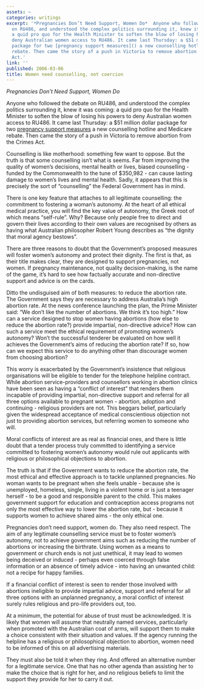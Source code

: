 ```yaml
---
assets: ~
categories: writings
excerpt: '*Pregnancies Don’t Need Support, Women Do*  Anyone who followed the debate
  on RU486, and understood the complex politics surrounding it, knew it was coming:
  a quid pro quo for the Health Minister to soften the blow of losing his powers to
  deny Australian women access to RU486. It came last Thursday: a $51 million dollar
  package for two [pregnancy support measures]() a new counselling hotline and Medicare
  rebate. Then came the story of a push in Victoria to remove abortion from the Crimes
  Act.'
link: ''
published: 2006-03-06
title: Women need counselling, not coercion
---
```

*Pregnancies Don’t Need Support, Women Do*

Anyone who followed the debate on RU486, and understood the
complex politics surrounding it, knew it was coming: a quid pro quo for
the Health Minister to soften the blow of losing his powers to deny
Australian women access to RU486. It came last Thursday: a $51 million
dollar package for two [pregnancy support measures]() a new counselling
hotline and Medicare rebate. Then came the story of a push in Victoria
to remove abortion from the Crimes Act.

Counselling is like motherhood: something few want to oppose. But the
truth is that some counselling isn’t what is seems. Far from improving
the quality of women’s decisions, mental health or lives, biased
counselling - funded by the Commonwealth to the tune of $350,982 - can
cause lasting damage to women’s lives and mental health. Sadly, it
appears that this is precisely the sort of “counselling” the Federal
Government has in mind.

There is one key feature that attaches to all legitimate counselling:
the commitment to fostering a woman’s autonomy. At the heart of all
ethical medical practice, you will find the key value of autonomy, the
Greek root of which means “self-rule”. Why? Because only people free to
direct and govern their lives according to their own values are
recognised by others as having what Australian philosopher Robert Young
describes as “the dignity that moral agency bestows”.

There are three reasons to doubt that the Government’s proposed measures
will foster women’s autonomy and protect their dignity. The first is
that, as their title makes clear, they are designed to support
pregnancies, not women. If pregnancy maintenance, not quality
decision-making, is the name of the game, it’s hard to see how factually
accurate and non-directive support and advice is on the cards.

Ditto the undisguised aim of both measures: to reduce the abortion rate.
The Government says they are necessary to address Australia’s high
abortion rate. At the news conference launching the plan, the Prime
Minister said: “We don’t like the number of abortions. We think it’s too
high.” How can a service designed to stop women having abortions (how
else to reduce the abortion rate?) provide impartial, non-directive
advice? How can such a service meet the ethical requirement of promoting
women’s autonomy? Won’t the successful tenderer be evaluated on how well
it achieves the Government’s aims of reducing the abortion rate? If so,
how can we expect this service to do anything other than discourage
women from choosing abortion?

This worry is exacerbated by the Government’s insistence that religious
organisations will be eligible to tender for the telephone helpline
contract. While abortion service-providers and counsellors working in
abortion clinics have been seen as having a “conflict of interest” that
renders them incapable of providing impartial, non-directive support and
referral for all three options available to pregnant women - abortion,
adoption and continuing - religious providers are not. This beggars
belief, particularly given the widespread acceptance of medical
conscientious objection not just to providing abortion services, but
referring women to someone who will.

Moral conflicts of interest are as real as financial ones, and there is
little doubt that a tender process truly committed to identifying a
service committed to fostering women’s autonomy would rule out
applicants with religious or philosophical objections to abortion.

The truth is that if the Government wants to reduce the abortion rate,
the most ethical and effective approach is to tackle unplanned
pregnancies. No woman wants to be pregnant when she feels unable -
because she is unemployed, homeless, single, living in a violent home or
is just a teenager herself - to be a good and responsible parent to the
child. This makes government support for education and contraception
access programs not only the most effective way to lower the abortion
rate, but - because it supports women to achieve shared aims - the only
ethical one.

Pregnancies don’t need support, women do. They also need respect. The
aim of any legitimate counselling service must be to foster women’s
autonomy, not to achieve government aims such as reducing the number of
abortions or increasing the birthrate. Using women as a means to
government or church ends is not just unethical, it may lead to women
being deceived or induced - perhaps even coerced through false
information or an absence of timely advice - into having an unwanted
child: not a recipe for happy families.

If a financial conflict of interest is seen to render those involved
with abortions ineligible to provide impartial advice, support and
referral for all three options with an unplanned pregnancy, a moral
conflict of interest surely rules religious and pro-life providers out,
too.

At a minimum, the potential for abuse of trust must be acknowledged. It
is likely that women will assume that neutrally named services,
particularly when promoted with the Australian coat of arms, will
support them to make a choice consistent with their situation and
values. If the agency running the helpline has a religious or
philosophical objection to abortion, women need to be informed of this
on all advertising materials.

They must also be told it when they ring. And offered an alternative
number for a legitimate service. One that has no other agenda than
assisting her to make the choice that is right for her, and no religious
beliefs to limit the support they provide for her to carry it out.